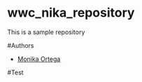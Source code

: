 # wwc_nika_repository

This is a sample repository

#Authors

* [Monika Ortega](https://github.com/akinomagetro)

#Test